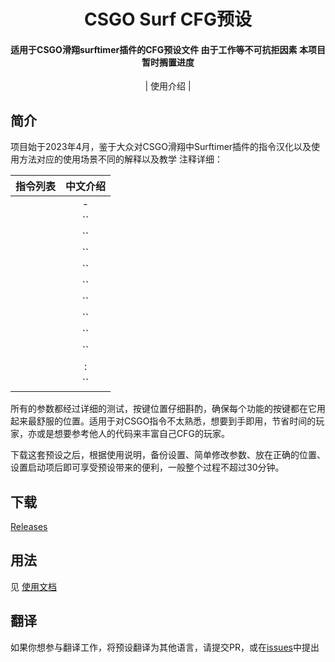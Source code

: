 <h1 align="center">CSGO Surf CFG预设</h1> 
 <h4 align="center">适用于CSGO滑翔surftimer插件的CFG预设文件  由于工作等不可抗拒因素 本项目暂时搁置进度</h3> 
  
 <p align="center"> 
   | 使用介绍 | 
 </p> 
  
 <div align="center"> 
  
 </div> 
  
 ## 简介 
  
   项目始于2023年4月，鉴于大众对CSGO滑翔中Surftimer插件的指令汉化以及使用方法对应的使用场景不同的解释以及教学 注释详细： 
  
 | 指令列表          | 中文介绍              | 
 |:-------------:|:-----------------:| 
 |           |     -   | 
 |     | ``   | 
 |           | ``    | 
 |         | ``        | 
 |         | ``        | 
 |         | ``        | 
 |         | ``        | 
 |       | ``      | 
 |           | ``      | 
 |           | ``      | 
 |         |       :          | 
 |         | ``         | 
  
 所有的参数都经过详细的测试，按键位置仔细斟酌，确保每个功能的按键都在它用起来最舒服的位置。适用于对CSGO指令不太熟悉，想要到手即用，节省时间的玩家，亦或是想要参考他人的代码来丰富自己CFG的玩家。 
  
 下载这套预设之后，根据使用说明，备份设置、简单修改参数、放在正确的位置、设置启动项后即可享受预设带来的便利，一般整个过程不超过30分钟。 
  
 ## 下载 
  
 [Releases](https://github.com) 
  
 
  
 ## 用法 
  
 见 [使用文档](https:) 
  
 ## 翻译 
  
 如果你想参与翻译工作，将预设翻译为其他语言，请提交PR，或在[issues](https://github.com/)中提出
